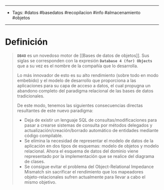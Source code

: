 -------------
- Tags:  #datos #basedatos #recopilacion #info #almacenamiento #objetos
----------------------------
# Definición

> **`DB4O`** es un novedoso motor de [[Bases de datos de objetos]]. Sus siglas se corresponden con la expresión **`Database 4 (for) Objects`** que a su vez es el nombre de la compañía que lo desarrolla.
> 
> Lo más innovador de esto es su alto rendimiento (sobre todo en modo embebido) y el modelo de desarrollo que proporciona a las aplicaciones para su capa de acceso a datos, el cual propugna un abandono completo del paradigma relacional de las bases de datos tradicionales.
> 
> De este modo, tenemos las siguientes consecuencias directas resultantes de este nuevo paradigma:
> 
> - Deja de existir un lenguaje SQL de consultas/modificaciones para pasar a crearse sistemas de consulta por métodos delegados y actualización/creación/borrado automático de entidades mediante código compilable.
> - Se elimina la necesidad de representar el modelo de datos de la aplicación en dos tipos de esquemas: modelo de objetos y modelo relacional. Ahora el esquema de datos del dominio viene representado por la implementación que se realice del diagrama de clases.
> - Se consigue evitar el problema del Object-Relational Impedance Mismatch sin sacrificar el rendimiento que los mapeadores objeto-relacionales sufren actualmente para llevar a cabo el mismo objetivo.

